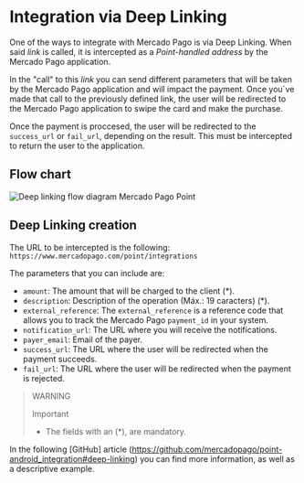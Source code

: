 # Integration via Deep Linking

One of the ways to integrate with Mercado Pago is via Deep Linking. When said _link_ is called, it is intercepted as a _Point-handled address_ by the Mercado Pago application.

In the "call" to this _link_ you can send different parameters that will be taken by the Mercado Pago application and will impact the payment. Once you´ve made that call to the previously defined link, the user will be redirected to the Mercado Pago application to swipe the card and make the purchase. 

Once the payment is proccesed, the user will be redirected to the `success_url` or `fail_url`, depending on the result. This must be intercepted to return the user to the application. 

## Flow chart

![Deep linking flow diagram Mercado Pago Point](/images/point_diagram.png)

## Deep Linking creation

The URL to be intercepted is the following: `https://www.mercadopago.com/point/integrations`

The parameters that you can include are:

* `amount`: The amount that will be charged to the client (\*).
* `description`: Description of the operation (Máx.: 19 caracters) (\*).
* `external_reference`: The `external_reference` is a reference code that allows you to track the Mercado Pago `payment_id` in your system. 
* `notification_url`: The URL where you will receive the notifications.
* `payer_email`: Email of the payer.
* `success_url`: The URL where the user will be redirected when the payment succeeds.
* `fail_url`: The URL where the user will be redirected when the payment is rejected.

> WARNING
>
> Important
>
> * The fields with an (\*), are mandatory.

In the following [GitHub] article (https://github.com/mercadopago/point-android_integration#deep-linking) you can find more information, as well as a descriptive example.
